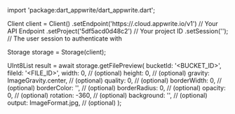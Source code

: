 import 'package:dart_appwrite/dart_appwrite.dart';

Client client = Client()
    .setEndpoint('https://<REGION>.cloud.appwrite.io/v1') // Your API Endpoint
    .setProject('5df5acd0d48c2') // Your project ID
    .setSession(''); // The user session to authenticate with

Storage storage = Storage(client);

UInt8List result = await storage.getFilePreview(
    bucketId: '<BUCKET_ID>',
    fileId: '<FILE_ID>',
    width: 0, // (optional)
    height: 0, // (optional)
    gravity: ImageGravity.center, // (optional)
    quality: 0, // (optional)
    borderWidth: 0, // (optional)
    borderColor: '', // (optional)
    borderRadius: 0, // (optional)
    opacity: 0, // (optional)
    rotation: -360, // (optional)
    background: '', // (optional)
    output: ImageFormat.jpg, // (optional)
);
